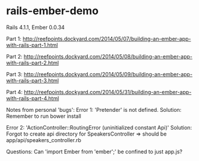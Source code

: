 rails-ember-demo
================

Rails 4.1.1, Ember 0.0.34

Part 1:
http://reefpoints.dockyard.com/2014/05/07/building-an-ember-app-with-rails-part-1.html

Part 2:
http://reefpoints.dockyard.com/2014/05/08/building-an-ember-app-with-rails-part-2.html

Part 3:
http://reefpoints.dockyard.com/2014/05/09/building-an-ember-app-with-rails-part-3.html

Part 4:
http://reefpoints.dockyard.com/2014/05/31/building-an-ember-app-with-rails-part-4.html

Notes from personal 'bugs':
  Error 1: 'Pretender' is not defined.
  Solution: Remember to run bower install
  
  Error 2: 'ActionController::RoutingError (uninitialized constant Api)'
  Solution: Forgot to create api directory for SpeakersController => should be app/api/speakers_controller.rb

Questions:
  Can 'import Ember from 'ember';' be confined to just app.js?
